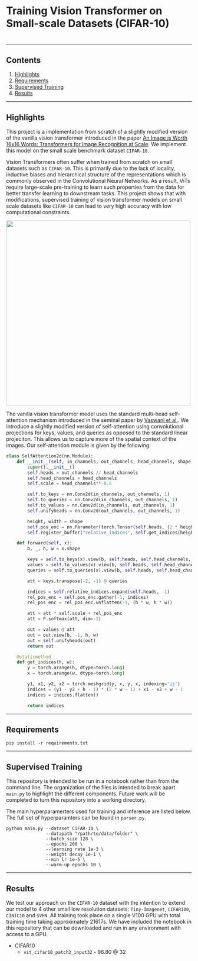 # Training Vision Transformer on Small-scale Datasets (CIFAR-10)

#
<hr>

## Contents

1. [Highlights](#Highlights)
2. [Requirements](#Requirements)
3. [Supervised Training](#Training)
4. [Results](#Results)


<hr>

## Highlights
This project is a implementation from scratch of a slightly modified version of the vanilla vision transformer introduced in the paper [An Image is Worth 16x16 Words: Transformers for Image Recognition at Scale](https://arxiv.org/abs/2010.11929). We implement this model on the small scale benchmark dataset `CIFAR-10`. 

Vision Transformers often suffer when trained from scratch on small datasets such as `CIFAR-10`. This is primarily due to the lack of locality, inductive biases and hierarchical structure of the representations which is commonly observed in the Convolutional Neural Networks. As a result, ViTs require large-scale pre-training to learn such properties from the data for better transfer learning to downstream tasks. This project shows that with modifications, supervised training of vision transformer models on small scale datasets like `CIFAR-10` can lead to very high accuracy with low computational constraints. 

<img src="./Images/vit.gif" width="500px"></img>

The vanilla vision transformer model uses the standard multi-head self-attention mechanism introduced in the seminal paper by [Vaswani et al.](https://arxiv.org/abs/1706.03762). We introduce a slightly modified version of self-attention using convolutional projections for keys, values, and queries as opposed to the standard linear projeciton. This allows us to capture more of the spatial context of the images. Our self-attention module is given by the following:

```python
class SelfAttention2d(nn.Module):
    def __init__(self, in_channels, out_channels, head_channels, shape):
        super().__init__()
        self.heads = out_channels // head_channels
        self.head_channels = head_channels
        self.scale = head_channels**-0.5

        self.to_keys = nn.Conv2d(in_channels, out_channels, 1)
        self.to_queries = nn.Conv2d(in_channels, out_channels, 1)
        self.to_values = nn.Conv2d(in_channels, out_channels, 1)
        self.unifyheads = nn.Conv2d(out_channels, out_channels, 1)

        height, width = shape
        self.pos_enc = nn.Parameter(torch.Tensor(self.heads, (2 * height - 1) * (2 * width - 1)))
        self.register_buffer("relative_indices", self.get_indices(height, width))

    def forward(self, x):
        b, _, h, w = x.shape

        keys = self.to_keys(x).view(b, self.heads, self.head_channels, -1)
        values = self.to_values(x).view(b, self.heads, self.head_channels, -1)
        queries = self.to_queries(x).view(b, self.heads, self.head_channels, -1)

        att = keys.transpose(-2, -1) @ queries

        indices = self.relative_indices.expand(self.heads, -1)
        rel_pos_enc = self.pos_enc.gather(-1, indices)
        rel_pos_enc = rel_pos_enc.unflatten(-1, (h * w, h * w))

        att = att * self.scale + rel_pos_enc
        att = F.softmax(att, dim=-2)

        out = values @ att
        out = out.view(b, -1, h, w)
        out = self.unifyheads(out)
        return out

    @staticmethod
    def get_indices(h, w):
        y = torch.arange(h, dtype=torch.long)
        x = torch.arange(w, dtype=torch.long)

        y1, x1, y2, x2 = torch.meshgrid(y, x, y, x, indexing='ij')
        indices = (y1 - y2 + h - 1) * (2 * w - 1) + x1 - x2 + w - 1
        indices = indices.flatten()

        return indices
```


<hr>

## Requirements
```shell
pip install -r requirements.txt
```

<hr>

## Supervised Training
This repository is intended to be run in a notebook rather than from the command line. The organization of the files is intended to break apart `main.py` to highlight the different components. Future work will be completed to turn this repository into a working directory.

The main hyperparamerters used for training and inference are listed below. The full set of hyperparamters can be found in `parser.py`.
```shell
python main.py --dataset CIFAR-10 \
               --datapath "/path/to/data/folder" \
               --batch_size 128 \
               --epochs 200 \
               --learning rate 1e-3 \
               --weight decay 1e-1 \
               --min lr 1e-5 \
               --warm-up epochs 10 \
```

<hr>

## Results
We test our approach on the `CIFAR-10` dataset with the intention to extend our model to 4 other small low resolution datasets: `Tiny-Imagenet`, `CIFAR100`, `CINIC10` and `SVHN`. All training took place on a single V100 GPU with total training time taking approximately 21617s. We have included the notebook in this repository that can be downloaded and run in any environment with access to a GPU.
  * CIFAR10
    * ```vit_cifar10_patch2_input32``` - 96.80 @ 32
